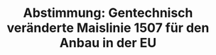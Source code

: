 ---
abstimmung:
  abstimmung: 1
  bundestagssitzung: 11
  datum: 30. Januar 2014
  legislaturperiode: 18
categories:
- Ernährung
- Landwirtschaft
- Verbraucherschutz
data:
- title: Abstimmungsergebnis 20140130_1-data.pdf
  url: /res/abstimmungsliste/20140130_1-data.pdf
- title: Abstimmungsergebnis 20140130_1_xls-data.csv
  url: /res/abstimmungsliste/csv/20140130_1_xls-data.csv
documents:
- local: /res/abstimmungsdaten/018-011-01/1800180.pdf
  title: Drucksache 18/00180.pdf
  url: http://dip21.bundestag.de/dip21/btd/18/001/1800180.pdf
- local: /res/abstimmungsdaten/018-011-01/1800397.pdf
  title: Drucksache 18/00397.pdf
  url: http://dip21.bundestag.de/dip21/btd/18/003/1800397.pdf
ergebnis:
  cdu/csu:
    enthaltung: 3
    gesamt: 311
    ja: 291
    nein: 5
    nichtabgegeben: 12
    ungueltig: 0
  die.linke:
    enthaltung: 0
    gesamt: 64
    ja: 0
    nein: 58
    nichtabgegeben: 6
    ungueltig: 0
  file: 20140130_1_xls-data.csv
  gruenen:
    enthaltung: 0
    gesamt: 63
    ja: 0
    nein: 58
    nichtabgegeben: 5
    ungueltig: 0
  spd:
    enthaltung: 15
    gesamt: 193
    ja: 160
    nein: 0
    nichtabgegeben: 18
    ungueltig: 0
layout: abstimmung
links:
- title: https://www.bundestag.de/parlament/plenum/abstimmung/abstimmung?id=251
  url: https://www.bundestag.de/parlament/plenum/abstimmung/abstimmung?id=251
- title: http://www.abgeordnetenwatch.de/anbau_von_genmais_in_der_eu_verhindern-1105-548.html
  url: http://www.abgeordnetenwatch.de/anbau_von_genmais_in_der_eu_verhindern-1105-548.html
preview: 'Deutscher Bundestag


  11. Sitzung des Deutschen Bundestages

  am Donnerstag, 30.Januar 2014

  Endgültiges Ergebnis der Namentlichen Abstimmung Nr. 1


  Beschlussempfehlung des Ausschusses für Ernährung und Landwirtschaft (10.

  Ausschuss)

  zu dem Antrag der Abgeordneten Harald Ebner, Bärbel Höhn, Renate Künast, Nicole

  Maisch, weiterer Abgeordneter und der Fraktion BÜNDNIS 90/DIE GRÜNEN

  Keine Zulassung der gentechnisch veränderten Maislinie 1507 für den Anbau in der

  EU

  hier: Stellungnahme gegenüber der Bundesregierung gemäß Artikel 23 Absatz 3 des

  Grundgesetzes

  Drs. 18/180 und 18/397


  Abgegebene Stimmen insgesamt:


  590


  Nicht abgegebene Stimmen:

  Ja-Stimmen:


  41

  451


  Nein-Stimmen:


  121


  Enthaltungen:

  Ungültige:


  Berlin, den 30. Jan. 14


  18

  0


  Beginn: 13:56

  Ende: 13:59

  '
tags:
- Mais
- Gentechnik
- EU
title: 'Abstimmung: Gentechnisch veränderte Maislinie 1507 für den Anbau in der EU'
---
